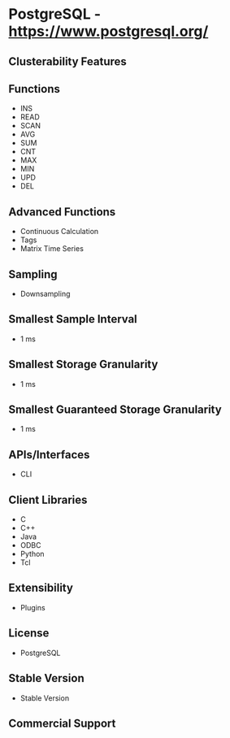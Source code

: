 # PostgreSQL - https://www.postgresql.org/

## Clusterability Features

## Functions
- INS
- READ
- SCAN
- AVG
- SUM
- CNT
- MAX
- MIN
- UPD
- DEL

## Advanced Functions
- Continuous Calculation
- Tags
- Matrix Time Series

## Sampling
- Downsampling

## Smallest Sample Interval
- 1 ms

## Smallest Storage Granularity
- 1 ms

## Smallest Guaranteed Storage Granularity
- 1 ms

## APIs/Interfaces
- CLI

## Client Libraries
- C
- C++
- Java
- ODBC
- Python
- Tcl

## Extensibility
- Plugins

## License
- PostgreSQL

## Stable Version
- Stable Version

## Commercial Support